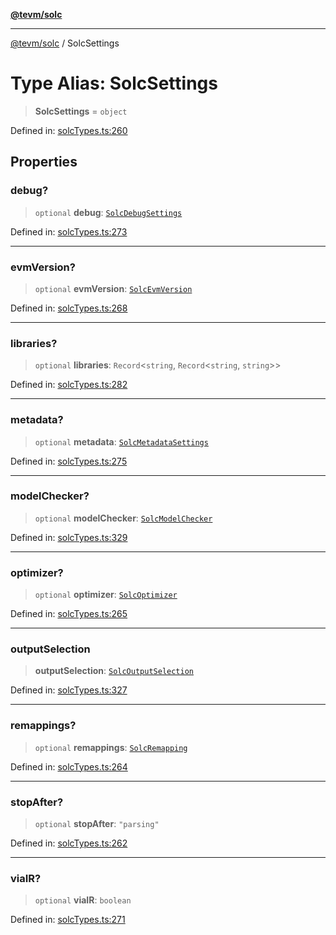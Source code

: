 [**@tevm/solc**](../README.md)

***

[@tevm/solc](../globals.md) / SolcSettings

# Type Alias: SolcSettings

> **SolcSettings** = `object`

Defined in: [solcTypes.ts:260](https://github.com/evmts/compiler/blob/main/packages/solc/src/solcTypes.ts#L260)

## Properties

### debug?

> `optional` **debug**: [`SolcDebugSettings`](SolcDebugSettings.md)

Defined in: [solcTypes.ts:273](https://github.com/evmts/compiler/blob/main/packages/solc/src/solcTypes.ts#L273)

***

### evmVersion?

> `optional` **evmVersion**: [`SolcEvmVersion`](SolcEvmVersion.md)

Defined in: [solcTypes.ts:268](https://github.com/evmts/compiler/blob/main/packages/solc/src/solcTypes.ts#L268)

***

### libraries?

> `optional` **libraries**: `Record`\<`string`, `Record`\<`string`, `string`\>\>

Defined in: [solcTypes.ts:282](https://github.com/evmts/compiler/blob/main/packages/solc/src/solcTypes.ts#L282)

***

### metadata?

> `optional` **metadata**: [`SolcMetadataSettings`](SolcMetadataSettings.md)

Defined in: [solcTypes.ts:275](https://github.com/evmts/compiler/blob/main/packages/solc/src/solcTypes.ts#L275)

***

### modelChecker?

> `optional` **modelChecker**: [`SolcModelChecker`](SolcModelChecker.md)

Defined in: [solcTypes.ts:329](https://github.com/evmts/compiler/blob/main/packages/solc/src/solcTypes.ts#L329)

***

### optimizer?

> `optional` **optimizer**: [`SolcOptimizer`](SolcOptimizer.md)

Defined in: [solcTypes.ts:265](https://github.com/evmts/compiler/blob/main/packages/solc/src/solcTypes.ts#L265)

***

### outputSelection

> **outputSelection**: [`SolcOutputSelection`](SolcOutputSelection.md)

Defined in: [solcTypes.ts:327](https://github.com/evmts/compiler/blob/main/packages/solc/src/solcTypes.ts#L327)

***

### remappings?

> `optional` **remappings**: [`SolcRemapping`](SolcRemapping.md)

Defined in: [solcTypes.ts:264](https://github.com/evmts/compiler/blob/main/packages/solc/src/solcTypes.ts#L264)

***

### stopAfter?

> `optional` **stopAfter**: `"parsing"`

Defined in: [solcTypes.ts:262](https://github.com/evmts/compiler/blob/main/packages/solc/src/solcTypes.ts#L262)

***

### viaIR?

> `optional` **viaIR**: `boolean`

Defined in: [solcTypes.ts:271](https://github.com/evmts/compiler/blob/main/packages/solc/src/solcTypes.ts#L271)
